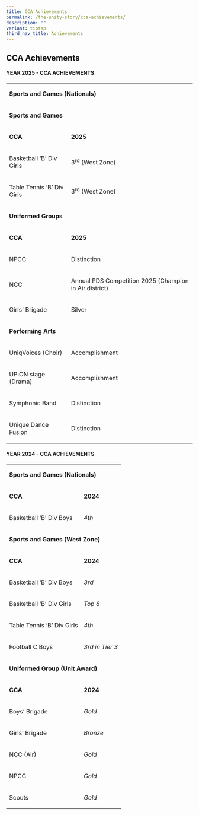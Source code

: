 ```yaml
---
title: CCA Achievements
permalink: /the-unity-story/cca-achievements/
description: ""
variant: tiptap
third_nav_title: Achievements
---
```

<h2>CCA Achievements</h2>
<h4>YEAR 2025 - CCA ACHIEVEMENTS</h4>
<table style="minWidth: 50px">
<colgroup>
<col>
<col>
</colgroup>
<tbody>
<tr>
<td rowspan="1" colspan="2">
<p><strong>Sports and Games (Nationals)</strong>
</p>
</td>
</tr>
<tr>
<td rowspan="1" colspan="2">
<p><strong>Sports and Games</strong>
</p>
</td>
</tr>
<tr>
<td rowspan="1" colspan="1">
<p><strong>CCA</strong>
</p>
</td>
<td rowspan="1" colspan="1">
<p><strong>2025</strong>
</p>
</td>
</tr>
<tr>
<td rowspan="1" colspan="1">
<p>Basketball ‘B’ Div Girls</p>
</td>
<td rowspan="1" colspan="1">
<p>3<sup>rd</sup> (West Zone)</p>
</td>
</tr>
<tr>
<td rowspan="1" colspan="1">
<p>Table Tennis ‘B’ Div Girls</p>
</td>
<td rowspan="1" colspan="1">
<p>3<sup>rd</sup> (West Zone)</p>
</td>
</tr>
<tr>
<td rowspan="1" colspan="2">
<p><strong>Uniformed Groups</strong>
</p>
</td>
</tr>
<tr>
<td rowspan="1" colspan="1">
<p><strong>CCA</strong>
</p>
</td>
<td rowspan="1" colspan="1">
<p><strong>2025</strong>
</p>
</td>
</tr>
<tr>
<td rowspan="1" colspan="1">
<p>NPCC</p>
</td>
<td rowspan="1" colspan="1">
<p>Distinction</p>
</td>
</tr>
<tr>
<td rowspan="1" colspan="1">
<p>NCC</p>
</td>
<td rowspan="1" colspan="1">
<p>Annual PDS Competition 2025 (Champion in Air district)</p>
</td>
</tr>
<tr>
<td rowspan="1" colspan="1">
<p>Girls' Brigade</p>
</td>
<td rowspan="1" colspan="1">
<p>Silver</p>
</td>
</tr>
<tr>
<td rowspan="1" colspan="2">
<p><strong>Performing Arts</strong>
</p>
</td>
</tr>
<tr>
<td rowspan="1" colspan="1">
<p>UniqVoices (Choir)</p>
</td>
<td rowspan="1" colspan="1">
<p>Accomplishment</p>
</td>
</tr>
<tr>
<td rowspan="1" colspan="1">
<p>UP:ON stage (Drama)</p>
</td>
<td rowspan="1" colspan="1">
<p>Accomplishment</p>
</td>
</tr>
<tr>
<td rowspan="1" colspan="1">
<p>Symphonic Band</p>
</td>
<td rowspan="1" colspan="1">
<p>Distinction</p>
</td>
</tr>
<tr>
<td rowspan="1" colspan="1">
<p>Unique Dance Fusion</p>
</td>
<td rowspan="1" colspan="1">
<p>Distinction</p>
</td>
</tr>
</tbody>
</table>
<p></p>
<h4>YEAR 2024 - CCA ACHIEVEMENTS</h4>
<p></p>
<table style="minWidth: 50px">
<colgroup>
<col>
<col>
</colgroup>
<tbody>
<tr>
<td rowspan="1" colspan="2">
<p><strong>Sports and Games (Nationals)</strong>
</p>
</td>
</tr>
<tr>
<td rowspan="1" colspan="1">
<p><strong>CCA</strong>
</p>
</td>
<td rowspan="1" colspan="1">
<p><strong>2024</strong>
</p>
</td>
</tr>
<tr>
<td rowspan="1" colspan="1">
<p>Basketball ‘B’ Div Boys</p>
</td>
<td rowspan="1" colspan="1">
<p><em>4th</em>
</p>
</td>
</tr>
<tr>
<td rowspan="1" colspan="2">
<p><strong>Sports and Games (West Zone)</strong>
</p>
</td>
</tr>
<tr>
<td rowspan="1" colspan="1">
<p><strong>CCA</strong>
</p>
</td>
<td rowspan="1" colspan="1">
<p><strong>2024</strong>
</p>
</td>
</tr>
<tr>
<td rowspan="1" colspan="1">
<p>Basketball ‘B’ Div Boys</p>
</td>
<td rowspan="1" colspan="1">
<p><em>3rd</em>
</p>
</td>
</tr>
<tr>
<td rowspan="1" colspan="1">
<p>Basketball ‘B’ Div Girls</p>
</td>
<td rowspan="1" colspan="1">
<p><em>Top 8</em>
</p>
</td>
</tr>
<tr>
<td rowspan="1" colspan="1">
<p>Table Tennis ‘B’ Div Girls</p>
</td>
<td rowspan="1" colspan="1">
<p><em>4th</em>
</p>
</td>
</tr>
<tr>
<td rowspan="1" colspan="1">
<p>Football C Boys</p>
</td>
<td rowspan="1" colspan="1">
<p><em>3rd in Tier 3</em>
</p>
</td>
</tr>
<tr>
<td rowspan="1" colspan="2">
<p><strong>Uniformed Group (Unit Award)</strong>
</p>
</td>
</tr>
<tr>
<td rowspan="1" colspan="1">
<p><strong>CCA</strong>
</p>
</td>
<td rowspan="1" colspan="1">
<p><strong>2024</strong>
</p>
</td>
</tr>
<tr>
<td rowspan="1" colspan="1">
<p>Boys’ Brigade</p>
</td>
<td rowspan="1" colspan="1">
<p><em>Gold</em>
</p>
</td>
</tr>
<tr>
<td rowspan="1" colspan="1">
<p>Girls’ Brigade</p>
</td>
<td rowspan="1" colspan="1">
<p><em>Bronze</em>
</p>
</td>
</tr>
<tr>
<td rowspan="1" colspan="1">
<p>NCC (Air)</p>
</td>
<td rowspan="1" colspan="1">
<p><em>Gold</em>
</p>
</td>
</tr>
<tr>
<td rowspan="1" colspan="1">
<p>NPCC</p>
</td>
<td rowspan="1" colspan="1">
<p><em>Gold</em>
</p>
</td>
</tr>
<tr>
<td rowspan="1" colspan="1">
<p>Scouts</p>
</td>
<td rowspan="1" colspan="1">
<p><em>Gold</em>
</p>
</td>
</tr>
</tbody>
</table>
<p></p>
